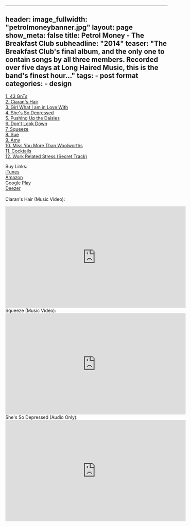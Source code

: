 
---
header:
   image_fullwidth: "petrolmoneybanner.jpg"
layout: page
show_meta: false
title: Petrol Money - The Breakfast Club
subheadline: "2014"
teaser: "The Breakfast Club's final album, and the only one to contain songs by all three members. Recorded over five days at Long Haired Music, this is the band's finest hour..."
tags:
    - post format
categories:
    - design 
---
<!--more-->
 <a href="https://itunes.apple.com/gb/album/petrol-money/id807599434">1. 43 GnTs</a><br>
 <a href="https://itunes.apple.com/gb/album/petrol-money/id807599434">2. Ciaran's Hair</a><br>
 <a href="https://youtu.be/vKRi4HDoTyE">3. Girl What I am in Love With</a><br>
 <a href="https://youtu.be/rwKUEaKdkAs">4. She's So Depressed</a><br>
 <a href="https://youtu.be/T9Ca9r9wjVQ">5. Pushing Up the Daisies</a><br>
  <a href="https://itunes.apple.com/gb/album/petrol-money/id807599434">6. Don't Look Down</a><br>
  <a href="https://itunes.apple.com/gb/album/petrol-money/id807599434">7. Squeeze</a><br>
  <a href="https://youtu.be/fuddPhawaec">8. Sue</a><br>
  <a href="https://itunes.apple.com/gb/album/petrol-money/id807599434">9. Amy</a><br>
  <a href="https://itunes.apple.com/gb/album/petrol-money/id807599434">10. Miss You More Than Woolworths</a><br>
  <a href="https://itunes.apple.com/gb/album/petrol-money/id807599434">11. Cocktails</a><br>
  <a href="https://itunes.apple.com/gb/album/petrol-money/id807599434">12. Work Related Stress (Secret Track)</a><br>

Buy Links:<br>
  <a href="https://itunes.apple.com/gb/album/petrol-money/id807599434">iTunes</a><br>
   <a href="https://www.amazon.com/Petrol-Money-Explicit-Breakfast-Club/dp/B00I3KQ8FK">Amazon</a><br>
    <a href="https://play.google.com/music/preview/Bxtitv2sqajfpau25qbojx6axvi?u=0#">Google Play</a><br>
     <a href="https://www.deezer.com/us/?redirect_type=page&redirect_link=%2Fus%2Falbum%2F7372307">Deezer</a><br>
<br>
Ciaran's Hair (Music Video):<br>
  <iframe width="560" height="315" src="https://www.youtube.com/embed/aa3fQ4DJp2c" frameborder="0" allowfullscreen></iframe><br>
  Squeeze (Music Video):<br>
  <iframe width="560" height="315" src="https://www.youtube.com/embed/h7Drfh6NcBM" frameborder="0" allowfullscreen></iframe><br>
 She's So Depressed (Audio Only):<br>
  <iframe width="560" height="315" src="https://www.youtube.com/embed/rwKUEaKdkAs" frameborder="0" allowfullscreen></iframe><br>

